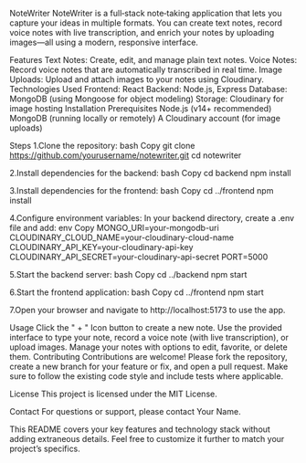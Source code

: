 NoteWriter
NoteWriter is a full‑stack note‑taking application that lets you capture your ideas in multiple formats. You can create text notes, record voice notes with live transcription, and enrich your notes by uploading images—all using a modern, responsive interface.

Features
Text Notes: Create, edit, and manage plain text notes.
Voice Notes: Record voice notes that are automatically transcribed in real time.
Image Uploads: Upload and attach images to your notes using Cloudinary.
Technologies Used
Frontend: React
Backend: Node.js, Express
Database: MongoDB (using Mongoose for object modeling)
Storage: Cloudinary for image hosting
Installation
Prerequisites
Node.js (v14+ recommended)
MongoDB (running locally or remotely)
A Cloudinary account (for image uploads)

Steps
1.Clone the repository:
bash
Copy
git clone https://github.com/yourusername/notewriter.git
cd notewriter

2.Install dependencies for the backend:
bash
Copy
cd backend
npm install

3.Install dependencies for the frontend:
bash
Copy
cd ../frontend
npm install

4.Configure environment variables:
In your backend directory, create a .env file and add:
env
Copy
MONGO_URI=your-mongodb-uri
CLOUDINARY_CLOUD_NAME=your-cloudinary-cloud-name
CLOUDINARY_API_KEY=your-cloudinary-api-key
CLOUDINARY_API_SECRET=your-cloudinary-api-secret
PORT=5000

5.Start the backend server:
bash
Copy
cd ../backend
npm start

6.Start the frontend application:
bash
Copy
cd ../frontend
npm start

7.Open your browser and navigate to http://localhost:5173 to use the app.

Usage
Click the " + " Icon button to create a new note.
Use the provided interface to type your note, record a voice note (with live transcription), or upload images.
Manage your notes with options to edit, favorite, or delete them.
Contributing
Contributions are welcome! Please fork the repository, create a new branch for your feature or fix, and open a pull request. Make sure to follow the existing code style and include tests where applicable.

License
This project is licensed under the MIT License.

Contact
For questions or support, please contact Your Name.

This README covers your key features and technology stack without adding extraneous details. Feel free to customize it further to match your project’s specifics.
